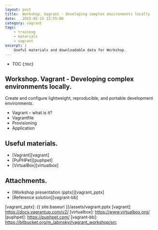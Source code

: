 ```yaml
---
layout: post
title:  Workshop. Vagrant - Developing complex environments locally
date:   2015-05-15 12:55:00
category: vagrant
tags:
    - training
    - materials
    - vagrant
excerpt: |
    Useful materials and downloadable data for Workshop.
---
```

* TOC
{:toc}

## Workshop. Vagrant - Developing complex environments locally.

Create and configure lightweight, reproducible, and portable development environments.

* Vagrant – what is it?
* Vagrantfile
* Provisioning
* Application

## Useful materials.

* [Vagrant][vagrant]
* [PuPHPet][puphpet]
* [VirtualBox][virtualbox]

## Attachments.

* [Workshop presentation (pptx)][vagrant_pptx]
* [Reference solution][vagrant-bb]

[vagrant_pptx]:     {{ site.baseurl }}/assets/vagrant.pptx
[vagrant]:          https://docs.vagrantup.com/v2/
[virtualbox]:       https://www.virtualbox.org/
[puphpet]:          https://puphpet.com/
[vagrant-bb]:       https://bitbucket.org/m_labinskyi/vagrant_workshop/src